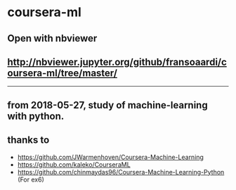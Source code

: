 # coursera-ml

## Open with nbviewer
## http://nbviewer.jupyter.org/github/fransoaardi/coursera-ml/tree/master/

---

## from 2018-05-27, study of machine-learning with python.

## thanks to
- https://github.com/JWarmenhoven/Coursera-Machine-Learning
- https://github.com/kaleko/CourseraML
- https://github.com/chinmaydas96/Coursera-Machine-Learning-Python (For ex6)
